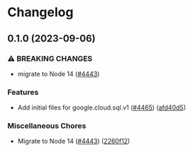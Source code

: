 # Changelog

## 0.1.0 (2023-09-06)


### ⚠ BREAKING CHANGES

* migrate to Node 14 ([#4443](https://github.com/googleapis/google-cloud-node/issues/4443))

### Features

* Add initial files for google.cloud.sql.v1 ([#4465](https://github.com/googleapis/google-cloud-node/issues/4465)) ([afd40d5](https://github.com/googleapis/google-cloud-node/commit/afd40d572ffb0d19444c75133d623f4dd88865f7))


### Miscellaneous Chores

* Migrate to Node 14 ([#4443](https://github.com/googleapis/google-cloud-node/issues/4443)) ([2260f12](https://github.com/googleapis/google-cloud-node/commit/2260f12543d171bda95345e53475f5f0fdc45770))
